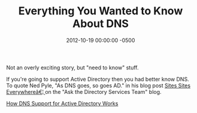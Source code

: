 ﻿---
title:  Everything You Wanted to Know About DNS
date:   2012-10-19 00:00:00 -0500
categories: IT
---

Not an overly exciting story, but "need to know" stuff.

If you're going to support Active Directory then you had better know DNS. To quote Ned Pyle, "As DNS goes, so goes AD." in his blog post <a href="http://blogs.technet.com/b/askds/archive/2011/04/29/sites-sites-everywhere.aspx">Sites Sites Everywhereâ€¦
</a> on the "Ask the Directory Services Team" blog.

<a href="http://technet.microsoft.com/en-us/library/cc759550(WS.10).aspx">How DNS Support for Active Directory Works</a>
